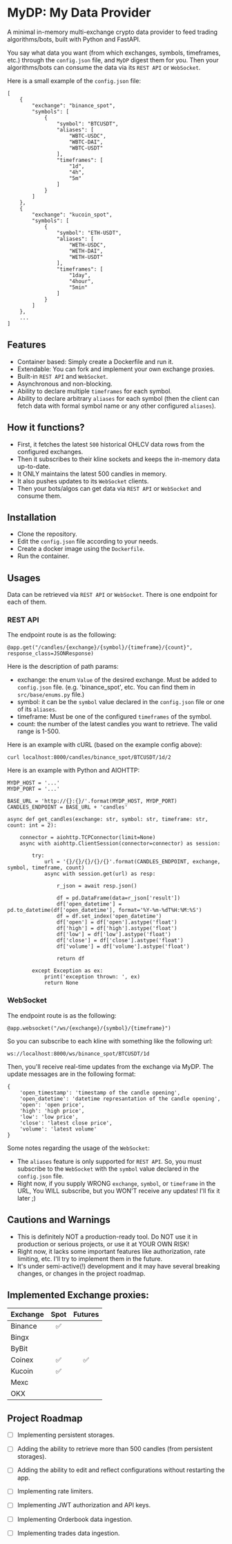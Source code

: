 
# MyDP: My Data Provider
A minimal in-memory multi-exchange crypto data provider to feed trading algorithms/bots, built with Python and FastAPI.

You say what data you want (from which exchanges, symbols, timeframes, etc.) through the `config.json` file, and `MyDP` digest them for you. Then your algorithms/bots can consume the data via its `REST API` or `WebSocket`.

Here is a small example of the `config.json` file:

	[
        {
            "exchange": "binance_spot",
            "symbols": [
                {
                    "symbol": "BTCUSDT",
                    "aliases": [
                        "WBTC-USDC",
                        "WBTC-DAI",
                        "WBTC-USDT"
                    ],
                    "timeframes": [
                        "1d",
                        "4h",
                        "5m"
                    ]
                }
            ]
        },
        {
            "exchange": "kucoin_spot",
            "symbols": [
                {
                    "symbol": "ETH-USDT",
                    "aliases": [
                        "WETH-USDC",
                        "WETH-DAI",
                        "WETH-USDT"
                    ],
                    "timeframes": [
                        "1day",
                        "4hour",
                        "5min"
                    ]
                }
            ]
        },
        ... 
    ]


## Features

- Container based: Simply create a Dockerfile and run it.
- Extendable: You can fork and implement your own exchange proxies.
- Built-in `REST API` and `WebSocket`.
- Asynchronous and non-blocking.
- Ability to declare multiple `timeframes` for each symbol.
- Ability to declare arbitrary `aliases` for each symbol (then the client can fetch data with formal symbol name or any other configured `aliases`).

## How it functions?

- First, it fetches the latest `500` historical OHLCV data rows from the configured exchanges.
- Then it subscribes to their kline sockets and keeps the in-memory data up-to-date.
- It ONLY maintains the latest 500 candles in memory.
- It also pushes updates to its `WebSocket` clients.
- Then your bots/algos can get data via `REST API` or `WebSocket` and consume them.

## Installation

- Clone the repository.
- Edit the `config.json` file according to your needs.
- Create a docker image using the `Dockerfile`.
- Run the container.

## Usages

Data can be retrieved via `REST API` or `WebSocket`. There is one endpoint for each of them. 

### REST API

The endpoint route is as the following:

    @app.get("/candles/{exchange}/{symbol}/{timeframe}/{count}", response_class=JSONResponse)

Here is the description of path params:

- exchange: the enum `Value` of the desired exchange. Must be added to `config.json` file. (e.g. 'binance_spot', etc. You can find them in `src/base/enums.py` file.)
- symbol: it can be the `symbol` value declared in the `config.json` file or one of its `aliases`.
- timeframe: Must be one of the configured `timeframes` of the symbol.
- count: the number of the latest candles you want to retrieve. The valid range is 1-500.

Here is an example with cURL (based on the example config above):

    curl localhost:8000/candles/binance_spot/BTCUSDT/1d/2

Here is an example with Python and AIOHTTP:

    MYDP_HOST = '...'
    MYDP_PORT = '...'

    BASE_URL = 'http://{}:{}/'.format(MYDP_HOST, MYDP_PORT)
    CANDLES_ENDPOINT = BASE_URL + 'candles'

    async def get_candles(exchange: str, symbol: str, timeframe: str, count: int = 2):                 

        connector = aiohttp.TCPConnector(limit=None)
        async with aiohttp.ClientSession(connector=connector) as session:
        
            try:
                url = '{}/{}/{}/{}/{}'.format(CANDLES_ENDPOINT, exchange, symbol, timeframe, count)
                async with session.get(url) as resp:
                
                    r_json = await resp.json()     

                    df = pd.DataFrame(data=r_json['result'])                       
                    df['open_datetime'] = pd.to_datetime(df['open_datetime'], format='%Y-%m-%dT%H:%M:%S')
                    df = df.set_index('open_datetime')   
                    df['open'] = df['open'].astype('float')
                    df['high'] = df['high'].astype('float')
                    df['low'] = df['low'].astype('float')
                    df['close'] = df['close'].astype('float')
                    df['volume'] = df['volume'].astype('float')
                    
                    return df                     

            except Exception as ex:
                print('exception thrown: ', ex)
                return None
       

### WebSocket

The endpoint route is as the following:

    @app.websocket("/ws/{exchange}/{symbol}/{timeframe}")

So you can subscribe to each kline with something like the following url:

    ws://localhost:8000/ws/binance_spot/BTCUSDT/1d

Then, you'll receive real-time updates from the exchange via MyDP. The update messages are in the following format:

    {
        'open_timestamp': 'timestamp of the candle opening',
        'open_datetime': 'datetime represantation of the candle opening',
        'open': 'open price',
        'high': 'high price',
        'low': 'low price',
        'close': 'latest close price',
        'volume': 'latest volume'
    } 

Some notes regarding the usage of the `WebSocket`:

- The `aliases` feature is only supported for `REST API`. So, you must subscribe to the `WebSocket` with the `symbol` value declared in the `config.json` file.
- Right now, if you supply WRONG `exchange`, `symbol`, or `timeframe` in the URL, You WILL subscribe, but you WON'T receive any updates! I'll fix it later ;)

## Cautions and Warnings

 - This is definitely NOT a production-ready tool. Do NOT use it in production or serious projects, or use it at YOUR OWN RISK!
 - Right now, it lacks some important features like authorization, rate limiting, etc. I'll try to implement them in the future.
 - It's under semi-active(!) development and it may have several breaking changes, or changes in the project roadmap.
 

## Implemented Exchange proxies:

| Exchange    | Spot | Futures |
| ----------- | :-----------------: | :----------------------: |
| Binance     | :white_check_mark:  |         |
| Bingx       |      |         |
| ByBit       |      |         |
| Coinex      | :white_check_mark:  | :white_check_mark:       |
| Kucoin      | :white_check_mark:  |         |
| Mexc        |      |         |
| OKX         |      |         |



 ## Project Roadmap

 - [ ] Implementing persistent storages.
 - [ ] Adding the ability to retrieve more than 500 candles (from persistent storages).
 - [ ] Adding the ability to edit and reflect configurations without restarting the app.
 - [ ] Implementing rate limiters.
 - [ ] Implementing JWT authorization and API keys.
 - [ ] Implementing Orderbook data ingestion.
 - [ ] Implementing trades data ingestion.
 
 

